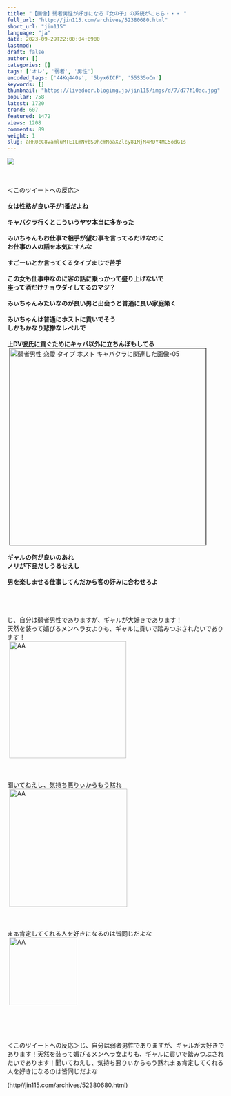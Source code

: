 ```yaml
---
title: "【画像】弱者男性が好きになる『女の子』の系統がこちら・・・ "
full_url: "http://jin115.com/archives/52380680.html"
short_url: "jin115"
language: "ja"
date: 2023-09-29T22:00:04+0900
lastmod: 
draft: false
author: []
categories: []
tags: ['オレ', '弱者', '男性']
encoded_tags: ['44Kq44Os', '5byx6ICF', '55S35oCn']
keywords: []
thumbnail: "https://livedoor.blogimg.jp/jin115/imgs/d/7/d77f10ac.jpg"
popular: 758
latest: 1720
trend: 607
featured: 1472
views: 1208
comments: 89
weight: 1
slug: aHR0cC8vamluMTE1LmNvbS9hcmNoaXZlcy81MjM4MDY4MC5odG1s
---
```


![](https://livedoor.blogimg.jp/jin115/imgs/d/7/d77f10ac.jpg)

<div><a name='more'></a> <br> <br> ＜このツイートへの反応＞<br> <br> <b>女は性格が良い子が1番だよね</b><br> <br> <b>キャバクラ行くとこういうヤツ本当に多かった</b><br> <br> <b>みいちゃんもお仕事で相手が望む事を言ってるだけなのに<br> お仕事の人の話を本気にすんな</b><br> <br> <b>すごーいとか言ってくるタイプまじで苦手</b><br> <br> <b>この女も仕事中なのに客の話に乗っかって盛り上げないで<br> 座って酒だけチョウダイしてるのマジ？</b><br> <br> <b>みぃちゃんみたいなのが良い男と出会うと普通に良い家庭築く</b><br> <br> <b>みいちゃんは普通にホストに貢いでそう<br> しかもかなり悲惨なレベルで</b><br> <br> <b>上DV彼氏に貢ぐためにキャバ以外に立ちんぼもしてる</b><br> <img src='https//livedoor.blogimg.jp/jin115/imgs/4/a/4ac5b96c.jpg' width='455' border='1' hspace='5' class='pict' alt='弱者男性 恋愛 タイプ ホスト キャバクラに関連した画像-05'><br> <br> <b>ギャルの何が良いのあれ<br> ノリが下品だしうるせえし</b><br> <br> <b>男を楽しませる仕事してんだから客の好みに合わせろよ</b><br> <br> <br> <br> <br> じ、自分は弱者男性でありますが、ギャルが大好きであります！<br> 天然を装って媚びるメンヘラ女よりも、ギャルに貢いで踏みつぶされたいであります！<br> <img src='https//livedoor.blogimg.jp/jin115/imgs/f/a/fade3851.gif' alt='AA' width='271' border='0' hspace='5' class='pict'><br> <br> <br> <br> 聞いてねえし、気持ち悪りぃからもう黙れ<br> <img src='https//livedoor.blogimg.jp/jin115/imgs/0/0/00031967.gif' alt='AA' width='273' border='0' hspace='5' class='pict'><br> <br> <br> <br> まぁ肯定してくれる人を好きになるのは皆同じだよな<br> <img src='https//livedoor.blogimg.jp/jin115/imgs/c/c/ccf5bf66.gif' alt='AA' width='157' border='0' hspace='5' class='pict'><br> <br> <br> <br> <br> <p>＜このツイートへの反応＞じ、自分は弱者男性でありますが、ギャルが大好きであります！天然を装って媚びるメンヘラ女よりも、ギャルに貢いで踏みつぶされたいであります！聞いてねえし、気持ち悪りぃからもう黙れまぁ肯定してくれる人を好きになるのは皆同じだよな</p></div>

(http//jin115.com/archives/52380680.html)
